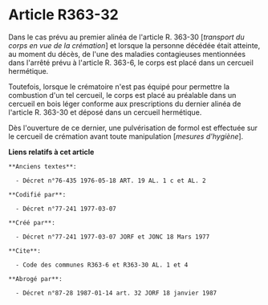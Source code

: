 # Article R363-32

Dans le cas prévu au premier alinéa de l'article R. 363-30 [*transport du corps en vue de la crémation*] et lorsque la
personne décédée était atteinte, au moment du décès, de l'une des maladies contagieuses mentionnées dans l'arrêté prévu à
l'article R. 363-6, le corps est placé dans un cercueil hermétique.

Toutefois, lorsque le crématoire n'est pas équipé pour permettre la combustion d'un tel cercueil, le corps est placé au
préalable dans un cercueil en bois léger conforme aux prescriptions du dernier alinéa de l'article R. 363-30 et déposé dans
un cercueil hermétique.

Dès l'ouverture de ce dernier, une pulvérisation de formol est effectuée sur le cercueil de crémation avant toute
manipulation [*mesures d'hygiène*].

**Liens relatifs à cet article**

	**Anciens textes**:

	  - Décret n°76-435 1976-05-18 ART. 19 AL. 1 c et AL. 2

	**Codifié par**:

	  - Décret n°77-241 1977-03-07

	**Créé par**:

	  - Décret n°77-241 1977-03-07 JORF et JONC 18 Mars 1977

	**Cite**:

	  - Code des communes R363-6 et R363-30 AL. 1 et 4

	**Abrogé par**:

	  - Décret n°87-28 1987-01-14 art. 32 JORF 18 janvier 1987
